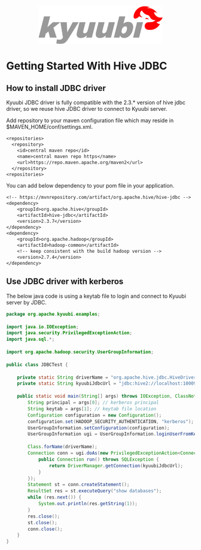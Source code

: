 <div align=center>

![](../imgs/kyuubi_logo.png)

</div>

# Getting Started With Hive JDBC

## How to install JDBC driver
Kyuubi JDBC driver is fully compatible with the 2.3.* version of hive jdbc driver, so we reuse hive JDBC driver to connect to Kyuubi server.

Add repository to your maven configuration file which may reside in $MAVEN_HOME/conf/settings.xml.

```
<repositories>
  <repository>
    <id>central maven repo</id>
    <name>central maven repo https</name>
    <url>https://repo.maven.apache.org/maven2</url>
  </repository>
<repositories>
```
You can add below dependency to your pom file in your application.

```
<!-- https://mvnrepository.com/artifact/org.apache.hive/hive-jdbc -->
<dependency>
    <groupId>org.apache.hive</groupId>
    <artifactId>hive-jdbc</artifactId>
    <version>2.3.7</version>
</dependency>
<dependency>
    <groupId>org.apache.hadoop</groupId>
    <artifactId>hadoop-common</artifactId>
    <!-- keep consistent with the build hadoop version -->
    <version>2.7.4</version>
</dependency>
```

## Use JDBC driver with kerberos
The below java code is using a keytab file to login and connect to Kyuubi server by JDBC.

```java
package org.apache.kyuubi.examples;
  
import java.io.IOException;
import java.security.PrivilegedExceptionAction;
import java.sql.*;

import org.apache.hadoop.security.UserGroupInformation;
 
public class JDBCTest {
 
    private static String driverName = "org.apache.hive.jdbc.HiveDriver";
    private static String kyuubiJdbcUrl = "jdbc:hive2://localhost:10009/default;";
 
    public static void main(String[] args) throws IOException, ClassNotFoundException, InterruptedException, SQLException {
        String principal = args[0]; // kerberos principal
        String keytab = args[1]; // keytab file location
        Configuration configuration = new Configuration();
        configuration.set(HADOOP_SECURITY_AUTHENTICATION, "kerberos");
        UserGroupInformation.setConfiguration(configuration);
        UserGroupInformation ugi = UserGroupInformation.loginUserFromKeytabAndReturnUGI(principal, keytab);
 
        Class.forName(driverName);
        Connection conn = ugi.doAs(new PrivilegedExceptionAction<Connection>(){
            public Connection run() throws SQLException {
                return DriverManager.getConnection(kyuubiJdbcUrl);
            }
        });
        Statement st = conn.createStatement();
        ResultSet res = st.executeQuery("show databases");
        while (res.next()) {
            System.out.println(res.getString(1));
        }
        res.close();
        st.close();
        conn.close();
    }
}
```
